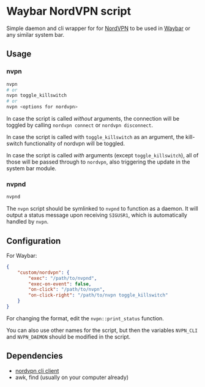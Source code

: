 # Waybar NordVPN script

Simple daemon and cli wrapper for for [NordVPN](https://nordvpn.com/) to be
used in [Waybar](https://github.com/Alexays/Waybar) or any similar system bar.

## Usage

### nvpn

```sh
nvpn
# or
nvpn toggle_killswitch
# or
nvpn <options for nordvpn>
```

In case the script is called _without_ arguments, the connection will be toggled
by calling `nordvpn connect` or `nordvpn disconnect`.

In case the script is called with `toggle_killswitch` as an argument, the
kill-switch functionality of nordvpn will be toggled.

In case the script is called _with_ arguments (except `toggle_killswitch`), all of those will be passed through to `nordvpn`, also
triggering the update in the system bar module.

### nvpnd

```sh
nvpnd
```

The `nvpn` script should be symlinked to `nvpnd` to function as a daemon. It
will output a status message upon receiving `SIGUSR1`, which is automatically
handled by `nvpn`.

## Configuration

For Waybar:
```json
{
    "custom/nordvpn": {
        "exec": "/path/to/nvpnd",
        "exec-on-event": false,
        "on-click": "/path/to/nvpn",
        "on-click-right": "/path/to/nvpn toggle_killswitch"
    }
}
```

For changing the format, edit the `nvpn::print_status` function.

You can also use other names for the script, but then the variables `NVPN_CLI`
and `NVPN_DAEMON` should be modified in the script.

## Dependencies
 - [nordvpn cli client](https://nordvpn.com/download/linux/)
 - awk, find (usually on your computer already)
